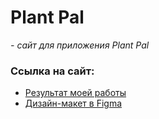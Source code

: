 # Plant Pal

*- cайт для приложения Plant Pal*

### Ссылка на сайт:
- [Результат моей работы](https://alinarinatovna.github.io/PlantPal/)
- [Дизайн-макет в Figma](https://www.figma.com/design/YRPR4KOx8UyHDbpGlTCeKS/Untitled?node-id=0-1&t=SntyxxSqQZBp9QuQ-0)

